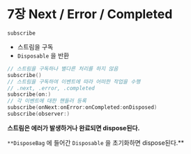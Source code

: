 # 7장 Next / Error / Completed

`subscribe`

- 스트림을 구독
- `Disposable` 을 반환

```swift
// 스트림을 구독하나 별다른 처리를 하지 않음
subscribe()
// 스트림을 구독하여 이벤트에 따라 어떠한 작업을 수행
// .next, .error, .completed
subscribe(on:)
// 각 이벤트에 대한 핸들러 등록
subscribe(onNext:onError:onCompleted:onDisposed)
subscribe(observer:)
```

**스트림은 에러가 발생하거나 완료되면 dispose된다.**

`**DisposeBag` 에 들어간 `Disposable` 을 초기화하면 dispose된다.**

